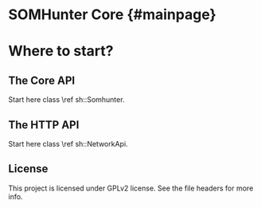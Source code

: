 SOMHunter Core {#mainpage}
======

# Where to start?
## The Core API
Start here class \ref sh::Somhunter.

## The HTTP API
Start here class \ref sh::NetworkApi.

## License
This project is licensed under GPLv2 license. See the file headers for more info.
